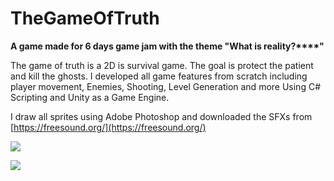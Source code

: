 # TheGameOfTruth


**A game made for 6 days game jam with the theme "What is reality?****"**

The game of truth is a 2D is survival game. The goal is protect the patient and kill the ghosts. I developed all game features from scratch including player movement, Enemies, Shooting, Level Generation and more Using C# Scripting and Unity as a Game Engine.

I draw all sprites using Adobe Photoshop and downloaded the SFXs from  [https://freesound.org/](https://freesound.org/)

![](https://img.itch.zone/aW1nLzYwOTM0NjQucG5n/original/QAMJkF.png)

![](https://img.itch.zone/aW1nLzYwOTM1MzcuZ2lm/original/022PCi.gif)
